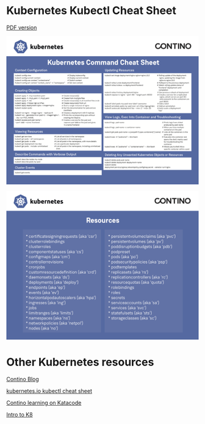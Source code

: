 
# Kubernetes Kubectl Cheat Sheet

[PDF version](https://github.com/contino/kubernetes-command-cheat-sheet/raw/master/resources/kubernetes_cheatsheet.pdf)

![](resources/kubernetes_cheatsheet_front.png)

![](resources/kubernetes_cheatsheet_back.png)

# Other Kubernetes resources

[Contino Blog](https://www.contino.io/insights/topic/kubernetes)

[kubernetes.io kubectl cheat sheet](https://kubernetes.io/docs/reference/kubectl/cheatsheet/)

[Contino learning on Katacode](https://katacoda.com/contino/courses/kubernetes)

[Intro to K8](https://contino.github.io/intro-k8/)
